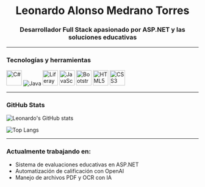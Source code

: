 <h1 align="center">Leonardo Alonso Medrano Torres</h1>
<h3 align="center">Desarrollador Full Stack apasionado por ASP.NET y las soluciones educativas</h3>

---

### Tecnologías y herramientas

<p align="left">
  <img src="https://cdn.jsdelivr.net/gh/devicons/devicon/icons/csharp/csharp-original.svg" width="40" alt="C#" />
  <img src="https://img.shields.io/badge/Java-007396?logo=java&logoColor=white&style=flat-square" alt="Java" />
  <img src="https://cdn.jsdelivr.net/npm/simple-icons@v15/icons/liferay.svg" width="40" alt="Liferay" />
  <img src="https://cdn.jsdelivr.net/gh/devicons/devicon/icons/javascript/javascript-original.svg" width="40" alt="JavaScript" />
  <img src="https://cdn.jsdelivr.net/gh/devicons/devicon/icons/bootstrap/bootstrap-original.svg" width="40" alt="Bootstrap" />
  <img src="https://cdn.jsdelivr.net/gh/devicons/devicon/icons/html5/html5-original.svg" width="40" alt="HTML5" />
  <img src="https://cdn.jsdelivr.net/gh/devicons/devicon/icons/css3/css3-original.svg" width="40" alt="CSS3" />
</p>

---

### GitHub Stats

![Leonardo's GitHub stats](https://github-readme-stats.vercel.app/api?username=leonardomedranotorres&show_icons=true&theme=tokyonight)

![Top Langs](https://github-readme-stats.vercel.app/api/top-langs/?username=leonardomedranotorres&layout=compact&theme=tokyonight)

---

### Actualmente trabajando en:

- Sistema de evaluaciones educativas en ASP.NET
- Automatización de calificación con OpenAI
- Manejo de archivos PDF y OCR con IA
